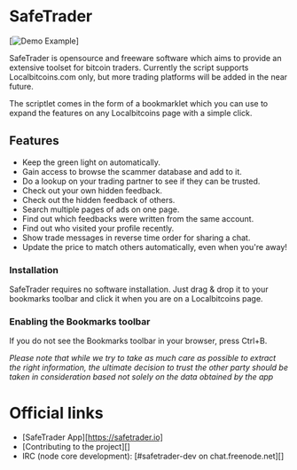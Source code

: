 # SafeTrader

[![Demo Example](https://safetrader.io)]

SafeTrader is opensource and freeware software which aims to provide an extensive toolset for bitcoin traders. Currently the script supports Localbitcoins.com only, but more trading platforms will be added in the near future.

The scriptlet comes in the form of a bookmarklet which you can use to expand the features on any Localbitcoins page with a simple click.

## Features

* Keep the green light on automatically.
* Gain access to browse the scammer database and add to it.
* Do a lookup on your trading partner to see if they can be trusted.
* Check out your own hidden feedback.
* Check out the hidden feedback of others.
* Search multiple pages of ads on one page.
* Find out which feedbacks were written from the same account.
* Find out who visited your profile recently.
* Show trade messages in reverse time order for sharing a chat.
* Update the price to match others automatically, even when you're away!

### Installation

SafeTrader requires no software installation. Just drag & drop it to your bookmarks toolbar and click it when you are on a Localbitcoins page.

### Enabling the Bookmarks toolbar

If you do not see the Bookmarks toolbar in your browser, press Ctrl+B.

_Please note that while we try to take as much care as possible to extract
the right information, the ultimate decision to trust the other party should
be taken in consideration based not solely on the data obtained by the app_

# Official links

* [SafeTrader App][https://safetrader.io]
* [Contributing to the project][]
* IRC (node core development): [#safetrader-dev on chat.freenode.net][]


